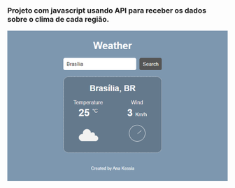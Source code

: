 <h3>Projeto com javascript usando API para receber os dados sobre o clima de cada região.</h3>
<p align="center">
  <img width="800" src="tela-weather.png"/>
</p>
